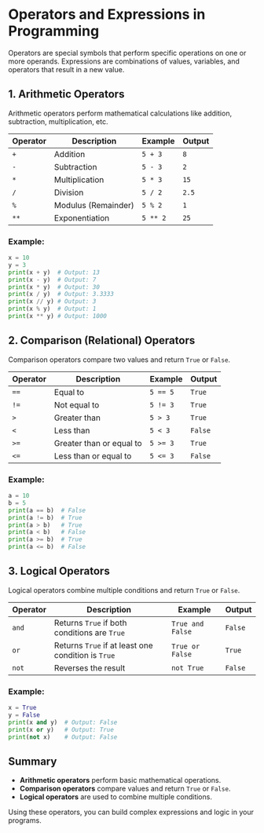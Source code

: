 # Operators and Expressions in Programming

Operators are special symbols that perform specific operations on one or more operands. Expressions are combinations of values, variables, and operators that result in a new value.

## 1. Arithmetic Operators

Arithmetic operators perform mathematical calculations like addition, subtraction, multiplication, etc.

| Operator | Description        | Example        | Output |
|----------|------------------|---------------|--------|
| `+`      | Addition          | `5 + 3`       | `8`    |
| `-`      | Subtraction       | `5 - 3`       | `2`    |
| `*`      | Multiplication    | `5 * 3`       | `15`   |
| `/`      | Division          | `5 / 2`       | `2.5`  |
| `%`      | Modulus (Remainder) | `5 % 2`    | `1`    |
| `**`     | Exponentiation    | `5 ** 2`      | `25`   |

### Example:
```python
x = 10
y = 3
print(x + y)  # Output: 13
print(x - y)  # Output: 7
print(x * y)  # Output: 30
print(x / y)  # Output: 3.3333
print(x // y) # Output: 3
print(x % y)  # Output: 1
print(x ** y) # Output: 1000
```

## 2. Comparison (Relational) Operators

Comparison operators compare two values and return `True` or `False`.

| Operator | Description            | Example  | Output  |
|----------|------------------------|---------|---------|
| `==`     | Equal to                | `5 == 5` | `True`  |
| `!=`     | Not equal to            | `5 != 3` | `True`  |
| `>`      | Greater than            | `5 > 3`  | `True`  |
| `<`      | Less than               | `5 < 3`  | `False` |
| `>=`     | Greater than or equal to | `5 >= 3` | `True`  |
| `<=`     | Less than or equal to   | `5 <= 3` | `False` |

### Example:
```python
a = 10
b = 5
print(a == b)  # False
print(a != b)  # True
print(a > b)   # True
print(a < b)   # False
print(a >= b)  # True
print(a <= b)  # False
```

## 3. Logical Operators

Logical operators combine multiple conditions and return `True` or `False`.

| Operator | Description            | Example           | Output  |
|----------|------------------------|------------------|---------|
| `and`    | Returns `True` if both conditions are `True` | `True and False` | `False` |
| `or`     | Returns `True` if at least one condition is `True` | `True or False`  | `True`  |
| `not`    | Reverses the result    | `not True`        | `False` |

### Example:
```python
x = True
y = False
print(x and y)  # Output: False
print(x or y)   # Output: True
print(not x)    # Output: False
```

## Summary
- **Arithmetic operators** perform basic mathematical operations.
- **Comparison operators** compare values and return `True` or `False`.
- **Logical operators** are used to combine multiple conditions.

Using these operators, you can build complex expressions and logic in your programs.
